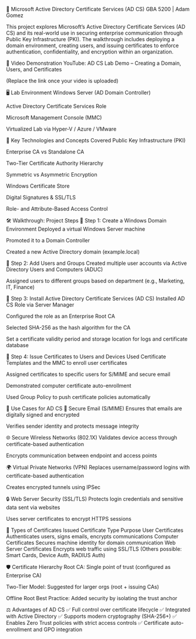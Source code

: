 🔐 Microsoft Active Directory Certificate Services (AD CS)
GBA 5200 | Adam Gomez

This project explores Microsoft’s Active Directory Certificate Services (AD CS) and its real-world use in securing enterprise communication through Public Key Infrastructure (PKI). The walkthrough includes deploying a domain environment, creating users, and issuing certificates to enforce authentication, confidentiality, and encryption within an organization.

🎥 Video Demonstration
YouTube: AD CS Lab Demo – Creating a Domain, Users, and Certificates

(Replace the link once your video is uploaded)

🖥️ Lab Environment
Windows Server (AD Domain Controller)

Active Directory Certificate Services Role

Microsoft Management Console (MMC)

Virtualized Lab via Hyper-V / Azure / VMware

🧩 Key Technologies and Concepts Covered
Public Key Infrastructure (PKI)

Enterprise CA vs Standalone CA

Two-Tier Certificate Authority Hierarchy

Symmetric vs Asymmetric Encryption

Windows Certificate Store

Digital Signatures & SSL/TLS

Role- and Attribute-Based Access Control

🛠️ Walkthrough: Project Steps
🔹 Step 1: Create a Windows Domain Environment
Deployed a virtual Windows Server machine

Promoted it to a Domain Controller

Created a new Active Directory domain (example.local)

🔹 Step 2: Add Users and Groups
Created multiple user accounts via Active Directory Users and Computers (ADUC)

Assigned users to different groups based on department (e.g., Marketing, IT, Finance)

🔹 Step 3: Install Active Directory Certificate Services (AD CS)
Installed AD CS Role via Server Manager

Configured the role as an Enterprise Root CA

Selected SHA-256 as the hash algorithm for the CA

Set a certificate validity period and storage location for logs and certificate database

🔹 Step 4: Issue Certificates to Users and Devices
Used Certificate Templates and the MMC to enroll user certificates

Assigned certificates to specific users for S/MIME and secure email

Demonstrated computer certificate auto-enrollment

Used Group Policy to push certificate policies automatically

🔐 Use Cases for AD CS
📧 Secure Email (S/MIME)
Ensures that emails are digitally signed and encrypted

Verifies sender identity and protects message integrity

🌐 Secure Wireless Networks (802.1X)
Validates device access through certificate-based authentication

Encrypts communication between endpoint and access points

🌍 Virtual Private Networks (VPN)
Replaces username/password logins with certificate-based authentication

Creates encrypted tunnels using IPSec

🔒 Web Server Security (SSL/TLS)
Protects login credentials and sensitive data sent via websites

Uses server certificates to encrypt HTTPS sessions

🧾 Types of Certificates Issued
Certificate Type	Purpose
User Certificates	Authenticates users, signs emails, encrypts communications
Computer Certificates	Secures machine identity for domain communication
Web Server Certificates	Encrypts web traffic using SSL/TLS
(Others possible: Smart Cards, Device Auth, RADIUS Auth)	

🛡️ Certificate Hierarchy
Root CA: Single point of trust (configured as Enterprise CA)

Two-Tier Model: Suggested for larger orgs (root + issuing CAs)

Offline Root Best Practice: Added security by isolating the trust anchor

⚖️ Advantages of AD CS
✅ Full control over certificate lifecycle
✅ Integrated with Active Directory
✅ Supports modern cryptography (SHA-256+)
✅ Enables Zero Trust policies with strict access controls
✅ Certificate auto-enrollment and GPO integration
